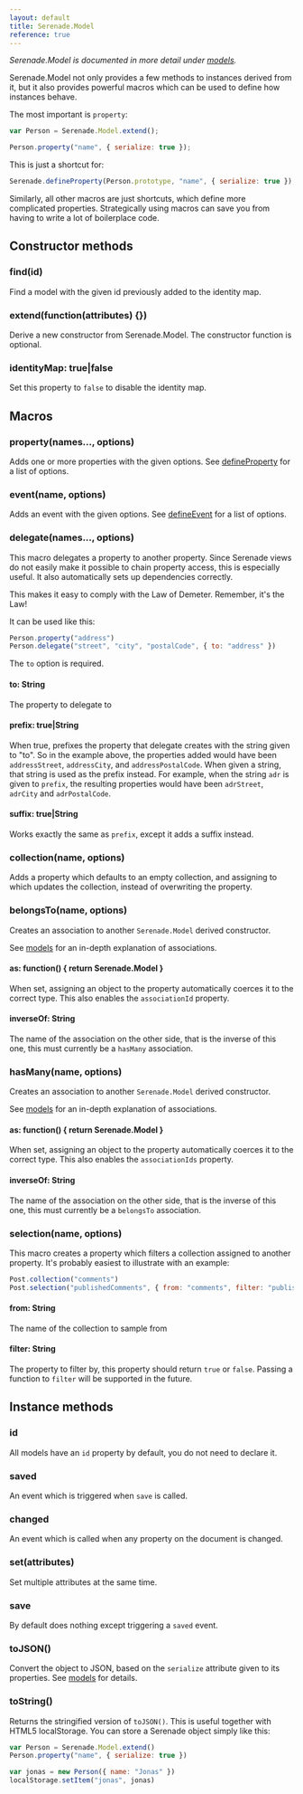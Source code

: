 ```yaml
---
layout: default
title: Serenade.Model
reference: true
---
```


*Serenade.Model is documented in more detail under [models](/models.html).*

Serenade.Model not only provides a few methods to instances derived from it,
but it also provides powerful macros which can be used to define how instances
behave.

The most important is `property`:

``` javascript
var Person = Serenade.Model.extend();

Person.property("name", { serialize: true });
```

This is just a shortcut for:

``` javascript
Serenade.defineProperty(Person.prototype, "name", { serialize: true });
```

Similarly, all other macros are just shortcuts, which define more complicated
properties. Strategically using macros can save you from having to write a lot
of boilerplace code.

## Constructor methods

### find(id)

Find a model with the given id previously added to the identity map.

### extend(function(attributes) {})

Derive a new constructor from Serenade.Model. The constructor function is
optional.

### identityMap: true|false

Set this property to `false` to disable the identity map.

## Macros

### property(names..., options)

Adds one or more properties with the given options. See
[defineProperty](/reference/define_property.html) for a list of options.

### event(name, options)

Adds an event with the given options. See
[defineEvent](/reference/define_event.html) for a list of options.

### delegate(names..., options)

This macro delegates a property to another property. Since Serenade views do
not easily make it possible to chain property access, this is especially
useful. It also automatically sets up dependencies correctly.

This makes it easy to comply with the Law of Demeter. Remember, it's the Law!

It can be used like this:

``` javascript
Person.property("address")
Person.delegate("street", "city", "postalCode", { to: "address" })
```

The `to` option is required.

#### to: String

The property to delegate to

#### prefix: true|String

When true, prefixes the property that delegate creates with the string given to
"to". So in the example above, the properties added would have been
`addressStreet`, `addressCity`, and `addressPostalCode`. When given a string,
that string is used as the prefix instead. For example, when the string `adr`
is given to `prefix`, the resulting properties would have been `adrStreet`,
`adrCity` and `adrPostalCode`.

#### suffix: true|String

Works exactly the same as `prefix`, except it adds a suffix instead.

### collection(name, options)

Adds a property which defaults to an empty collection, and assigning to which
updates the collection, instead of overwriting the property.

### belongsTo(name, options)

Creates an association to another `Serenade.Model` derived constructor.

See [models](/models.html) for an in-depth explanation of associations.

#### as: function() { return Serenade.Model }

When set, assigning an object to the property automatically coerces it to the
correct type. This also enables the `associationId` property.

#### inverseOf: String

The name of the association on the other side, that is the inverse of this one,
this must currently be a `hasMany` association.

### hasMany(name, options)

Creates an association to another `Serenade.Model` derived constructor.

See [models](/models.html) for an in-depth explanation of associations.

#### as: function() { return Serenade.Model }

When set, assigning an object to the property automatically coerces it to the
correct type. This also enables the `associationIds` property.

#### inverseOf: String

The name of the association on the other side, that is the inverse of this one,
this must currently be a `belongsTo` association.

### selection(name, options)

This macro creates a property which filters a collection assigned to another
property. It's probably easiest to illustrate with an example:

``` javascript
Post.collection("comments")
Post.selection("publishedComments", { from: "comments", filter: "published" })
```

#### from: String

The name of the collection to sample from

#### filter: String

The property to filter by, this property should return `true` or `false`.
Passing a function to `filter` will be supported in the future.

## Instance methods

### id

All models have an `id` property by default, you do not need to declare it.

### saved

An event which is triggered when `save` is called.

### changed

An event which is called when any property on the document is changed.

### set(attributes)

Set multiple attributes at the same time.

### save

By default does nothing except triggering a `saved` event.

### toJSON()

Convert the object to JSON, based on the `serialize` attribute given to its
properties. See [models](/models.html) for details.

### toString()

Returns the stringified version of `toJSON()`. This is useful together with
HTML5 localStorage. You can store a Serenade object simply like this:

``` javascript
var Person = Serenade.Model.extend()
Person.property("name", { serialize: true })

var jonas = new Person({ name: "Jonas" })
localStorage.setItem("jonas", jonas)
```

